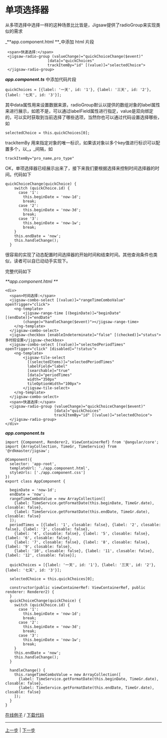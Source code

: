# 单项选择器

从多项选择中选择一样的这种场景比比皆是，Jigsaw提供了radioGroup来实现类似的需求

_**app.component.html  **_中添加 html 片段

```
 <span>快速选择:</span>
 <jigsaw-radio-group (valueChange)="quickChoiceChange($event)"
                   [data]="quickChoices"
                   trackItemBy="id" [(value)]="selectedChoice">
 </jigsaw-radio-group>
```

_**app.component.ts**_ 中添加代码片段

```
quickChoices = [{label: '一天', id: '1'}, {label: '三天', id: '2'}, {label: '七天', id: '3'}];
```

其中data属性用来设置数据来源，radioGroup默认以提供的数组对象的label属性来进行展示，如若不是，可以通过labelField属性进行指定，value是双向绑定的，可以实时获取到当前选择了哪些选项，当然你也可以通过代码设置选择哪些，如

```
selectedChoice = this.quickChoices[0];
```

trackItemBy 用来指定对象的唯一标识，如果该对象以多个key值进行标识可以配置多个，以_**，**_间隔，如

```
trackItemBy="pro_name,pro_type"
```

OK，单项选择器已经展示出来了，接下来我们要根据选择来控制时间选择器的时间。代码如下

```
quickChoiceChange(quickChoice) {
    switch (quickChoice.id) {
      case '1':
        this.beginDate = 'now-1d';
        break;
      case '2':
        this.beginDate = 'now-3d';
        break;
      case '3':
        this.beginDate = 'now-1w';
        break;
    }
    this.endDate = 'now';
    this.handleChange();
  }
```

很容易的实现了动态配置时间选择器的开始时间和结束时间。其他查询条件也类似，读者可以自已动动手实现下。

完整代码如下

_**app.component.html  **_

```
<div>
  <span>时间选择:</span>
  <jigsaw-combo-select [(value)]="rangeTimeComboValue" openTrigger="click">
    <ng-template>
        <jigsaw-range-time [(beginDate)]="beginDate" [(endDate)]="endDate" 
        (change)="handleChange($event)"></jigsaw-range-time>
    </ng-template>
  </jigsaw-combo-select>
  <jigsaw-checkbox [enableIndeterminate]="false" [(checked)]="status">多时段设置</jigsaw-checkbox>
  <jigsaw-combo-select [(value)]="selectedPeriodTimes" openTrigger="click" [disabled]="!status">
    <ng-template>
        <jigsaw-tile-select
          [(selectedItems)]="selectedPeriodTimes"
          labelField="label"
          [searchable]="true"
          [data]="periodTimes"
          width="350px"
          tileOptionWidth="100px">
        </jigsaw-tile-select>
    </ng-template>
  </jigsaw-combo-select>
  <span>快速选择:</span>
  <jigsaw-radio-group (valueChange)="quickChoiceChange($event)"
                      [data]="quickChoices"
                      trackItemBy="id" [(value)]="selectedChoice">
  </jigsaw-radio-group>
</div>
```

_**app.component.ts**_

```
import {Component, Renderer2, ViewContainerRef} from '@angular/core';
import {ArrayCollection, TimeGr, TimeService} from '@rdkmaster/jigsaw';

@Component({
  selector: 'app-root',
  templateUrl: './app.component.html',
  styleUrls: ['./app.component.css']
})
export class AppComponent {

  beginDate = 'now-1d';
  endDate = 'now';
  rangeTimeComboValue = new ArrayCollection([
    {label: TimeService.getFormatDate(this.beginDate, TimeGr.date), closable: false},
    {label: TimeService.getFormatDate(this.endDate, TimeGr.date), closable: false}
  ]);
  periodTimes = [{label: '1', closable: false}, {label: '2', closable: false}, {label: '3', closable: false},
    {label: '4', closable: false}, {label: '5', closable: false}, {label: '6', closable: false},
    {label: '7', closable: false}, {label: '8', closable: false}, {label: '9', closable: false},
    {label: '10', closable: false}, {label: '11', closable: false}, {label: '12', closable: false}];

  quickChoices = [{label: '一天', id: '1'}, {label: '三天', id: '2'}, {label: '七天', id: '3'}];

  selectedChoice = this.quickChoices[0];

  constructor(public viewContainerRef: ViewContainerRef, public renderer: Renderer2) {
  }
  quickChoiceChange(quickChoice) {
    switch (quickChoice.id) {
      case '1':
        this.beginDate = 'now-1d';
        break;
      case '2':
        this.beginDate = 'now-3d';
        break;
      case '3':
        this.beginDate = 'now-1w';
        break;
    }
    this.endDate = 'now';
    this.handleChange();
  }

  handleChange() {
    this.rangeTimeComboValue = new ArrayCollection([
      {label: TimeService.getFormatDate(this.beginDate, TimeGr.date), closable: false},
      {label: TimeService.getFormatDate(this.endDate, TimeGr.date), closable: false}
    ]);
  }
}
```

[在线例子](javascript:alert('建设中')) / [下载代码](https://github.com/rdkmaster/jigsaw-tourist/archive/step-3.zip)

---

[上一步](03-tileselect.md) | [下一步](05-table.md)
